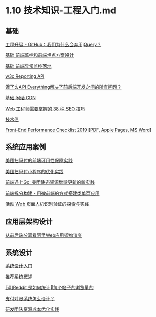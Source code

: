 # 1.10 技术知识-工程入门.md

## 基础

[工程升级 - GitHub：我们为什么会弃用jQuery？](https://mp.weixin.qq.com/s/dosc69vOkDLUfBGqw8WRsA)

[基础 前端监控和前端埋点方案设计](https://juejin.im/post/5b62d68df265da0f9d1a1cd6)

[基础 前端异常监控落地](https://zhuanlan.zhihu.com/p/26085642)

[w3c Reporting API](https://github.com/W3C/reporting/blob/master/EXPLAINER.md)

[饿了么API Everything解决了前后端开发之间的所有问题？](https://mp.weixin.qq.com/s/Gdtjl_WUe4I7qVZNqFxqXQ)

[基础 闲话 CDN](https://zhuanlan.zhihu.com/p/39028766)

[Web 工程师需要掌握的 38 种 SEO 技巧](https://mp.weixin.qq.com/s/sY93w6xx7j_TnfRShHuzWQ)

[技术债](https://mp.weixin.qq.com/s/lozTRhnLqGeTa1YBJFNSuA)

[Front-End Performance Checklist 2019 [PDF, Apple Pages, MS Word]](https://www.smashingmagazine.com/2019/01/front-end-performance-checklist-2019-pdf-pages/)

## 系统应用案例

[美团扫码付的前端可用性保障实践](https://juejin.im/post/5b6d532ee51d4517df154d39)

[美团扫码付小程序的优化实践](https://mp.weixin.qq.com/s/IcNyite_i7duvRiZ7qVVRQ)

[前端遇上Go: 美团静态资源增量更新的新实践](https://tech.meituan.com/fe_and_golang.html)

[前端拆分构建 - 用微前端的方式搭建类单页应用](https://mp.weixin.qq.com/s/DpFXTrQ3_kBX4EB6or4Q8Q)

[活动 Web 页面人机识别验证的探索与实践](https://mp.weixin.qq.com/s/RRsV2xmYUGTTzOFUDnm7Dg)

## 应用层架构设计

[从前后端分离看阿里Web应用架构演变](https://mp.weixin.qq.com/s/s7bagMWXH7q7lSbWTBfSzw)

## 系统设计

[系统设计入门](https://github.com/donnemartin/system-design-primer/blob/master/README-zh-Hans.md)

[推荐系统概述](https://mp.weixin.qq.com/s/gfYI71f53KUoNjscW6GNJw)

[[译]Reddit 是如何统计每个帖子的浏览量的](https://www.jianshu.com/p/523635f5f133)

[支付对账系统怎么设计？](https://mp.weixin.qq.com/s/xMgvaaKEwg5g0is2GPySEw)

[研发团队资源成本优化实践](https://mp.weixin.qq.com/s/OYnjttk0u3WfYVxumnB2sg)
